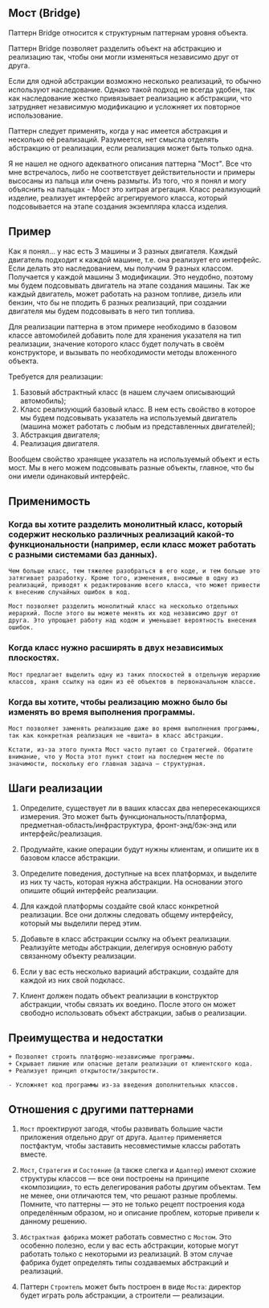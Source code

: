 
## Мост (Bridge)

Паттерн Bridge относится к структурным паттернам уровня объекта.

Паттерн Bridge позволяет разделить объект на абстракцию и реализацию так, чтобы они могли изменяться независимо друг от друга.

Если для одной абстракции возможно несколько реализаций, то обычно используют наследование. Однако такой подход не всегда удобен, так как наследование жестко привязывает реализацию к абстракции, что затрудняет независимую модификацию и усложняет их повторное использование.

Паттерн следует применять, когда у нас имеется абстракция и несколько её реализаций. Разумеется, нет смысла отделять абстракцию от реализации, если реализация может быть только одна.

Я не нашел не одного адекватного описания паттерна "Мост". Все что мне встречалось, либо не соответствует действительности и примеры высосаны из пальца или очень размыты. Из того, что я понял и могу объяснить на пальцах - Мост это хитрая агрегация. Класс реализующий изделие, реализует интерфейс агрегируемого класса, который подсовывается на этапе создания экземпляра класса изделия.

## Пример

Как я понял... у нас есть 3 машины и 3 разных двигателя. Каждый двигатель подходит к каждой машине, т.е. она реализует его интерфейс. Если делать это наследованием, мы получим 9 разных классом. Получается у каждой машины 3 модификации. Это неудобно, поэтому мы будем подсовывать двигатель на этапе создания машины. Так же каждый двигатель, может работать на разном топливе, дизель или бензин, что бы не плодить 6 разных реализаций, при создании двигателя мы будем подсовывать в него тип топлива.

Для реализации паттерна в этом примере необходимо в базовом классе автомобилей добавить поле для хранения указателя на тип реализации, значение которого класс будет получать в своём конструкторе, и вызывать по необходимости методы вложенного объекта.

Требуется для реализации:

1. Базовый абстрактный класс (в нашем случаем описывающий автомобиль);
2. Класс реализующий базовый класс. В нем есть свойство в которое мы будем подсовывать указатель на используемый двигатель (машина может работать с любым из представленных двигателей);
3. Абстракция двигателя;
4. Реализация двигателя.

Вообщем свойство хранящее указатель на используемый объект и есть мост. Мы в него можем подсовывать разные объекты, главное, что бы они имели одинаковый интерфейс.

## Применимость

### Когда вы хотите разделить монолитный класс, который содержит несколько различных реализаций какой-то функциональности (например, если класс может работать с разными системами баз данных).

    Чем больше класс, тем тяжелее разобраться в его коде, и тем больше это затягивает разработку. Кроме того, изменения, вносимые в одну из реализаций, приводят к редактированию всего класса, что может привести к внесению случайных ошибок в код.

    Мост позволяет разделить монолитный класс на несколько отдельных иерархий. После этого вы можете менять их код независимо друг от друга. Это упрощает работу над кодом и уменьшает вероятность внесения ошибок.

### Когда класс нужно расширять в двух независимых плоскостях.

    Мост предлагает выделить одну из таких плоскостей в отдельную иерархию классов, храня ссылку на один из её объектов в первоначальном классе.

### Когда вы хотите, чтобы реализацию можно было бы изменять во время выполнения программы.

    Мост позволяет заменять реализацию даже во время выполнения программы, так как конкретная реализация не «вшита» в класс абстракции.

    Кстати, из-за этого пункта Мост часто путают со Стратегией. Обратите внимание, что у Моста этот пункт стоит на последнем месте по значимости, поскольку его главная задача — структурная.

## Шаги реализации

1. Определите, существует ли в ваших классах два непересекающихся измерения. Это может быть функциональность/платформа, предметная-область/инфраструктура, фронт-энд/бэк-энд или интерфейс/реализация.

2. Продумайте, какие операции будут нужны клиентам, и опишите их в базовом классе абстракции.

3. Определите поведения, доступные на всех платформах, и выделите из них ту часть, которая нужна абстракции. На основании этого опишите общий интерфейс реализации.

4. Для каждой платформы создайте свой класс конкретной реализации. Все они должны следовать общему интерфейсу, который мы выделили перед этим.

5. Добавьте в класс абстракции ссылку на объект реализации. Реализуйте методы абстракции, делегируя основную работу связанному объекту реализации.

6. Если у вас есть несколько вариаций абстракции, создайте для каждой из них свой подкласс.

7. Клиент должен подать объект реализации в конструктор абстракции, чтобы связать их воедино. После этого он может свободно использовать объект абстракции, забыв о реализации.


## Преимущества и недостатки

    + Позволяет строить платформо-независимые программы.
    + Скрывает лишние или опасные детали реализации от клиентского кода.
    + Реализует принцип открытости/закрытости.

    - Усложняет код программы из-за введения дополнительных классов.

## Отношения с другими паттернами

1. `Мост` проектируют загодя, чтобы развивать большие части приложения отдельно друг от друга. `Адаптер` применяется постфактум, чтобы заставить несовместимые классы работать вместе.

2. `Мост`, `Стратегия` и `Состояние` (а также слегка и `Адаптер`) имеют схожие структуры классов — все они построены на принципе «композиции», то есть делегирования работы другим объектам. Тем не менее, они отличаются тем, что решают разные проблемы. Помните, что паттерны — это не только рецепт построения кода определённым образом, но и описание проблем, которые привели к данному решению.

3. `Абстрактная фабрика` может работать совместно с `Мостом`. Это особенно полезно, если у вас есть абстракции, которые могут работать только с некоторыми из реализаций. В этом случае фабрика будет определять типы создаваемых абстракций и реализаций.

4. Паттерн `Строитель` может быть построен в виде `Моста`: директор будет играть роль абстракции, а строители — реализации.



